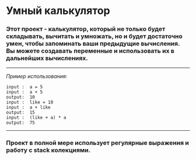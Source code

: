 # Умный калькулятор

### Этот проект - калькулятор, который не только будет складывать, вычитать и умножать, но и будет достаточно умен, чтобы запоминать ваши предыдущие вычисления. Вы можете создавать переменные и использовать их в дальнейших вычислениях.

---
_Пример использования:_
```
input :  a = 5
input :  a + 5
output:  10
input :  like = 10
input :  a + like
output:  15
input :  (like + a) * a
output:  75
```
---
### Проект в полной мере использует регулярные выражения и работу с stack колекциями.
